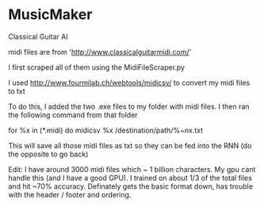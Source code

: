 # MusicMaker
Classical Guitar AI

midi files are from 'http://www.classicalguitarmidi.com/'

I first scraped all of them using the MidiFileScraper.py

I used http://www.fourmilab.ch/webtools/midicsv/ to convert my midi files to txt

To do this, I added the two .exe files to my folder with midi files. I then ran the following
command from that folder

for %x in (*.midi) do midicsv %x /destination/path/%~nx.txt

This will save all those midi files as txt so they can be fed into the RNN (do the opposite to go back)

Edit: I have around 3000 midi files which ~ 1 billion characters. My gpu cant handle this (and I have a good GPU). I trained on about 1/3 of the total files and hit ~70% accuracy. Definately gets the basic format down, has trouble with the header / footer and ordering.
